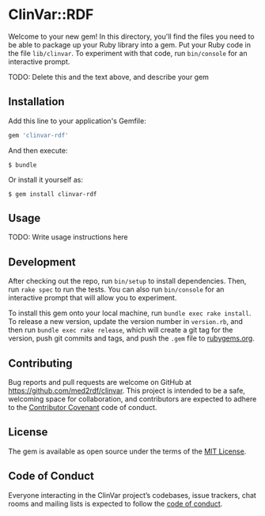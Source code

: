 # ClinVar::RDF

Welcome to your new gem! In this directory, you'll find the files you need to be able to package up your Ruby library into a gem. Put your Ruby code in the file `lib/clinvar`. To experiment with that code, run `bin/console` for an interactive prompt.

TODO: Delete this and the text above, and describe your gem

## Installation

Add this line to your application's Gemfile:

```ruby
gem 'clinvar-rdf'
```

And then execute:

    $ bundle

Or install it yourself as:

    $ gem install clinvar-rdf

## Usage

TODO: Write usage instructions here

## Development

After checking out the repo, run `bin/setup` to install dependencies. Then, run `rake spec` to run the tests. You can also run `bin/console` for an interactive prompt that will allow you to experiment.

To install this gem onto your local machine, run `bundle exec rake install`. To release a new version, update the version number in `version.rb`, and then run `bundle exec rake release`, which will create a git tag for the version, push git commits and tags, and push the `.gem` file to [rubygems.org](https://rubygems.org).

## Contributing

Bug reports and pull requests are welcome on GitHub at https://github.com/med2rdf/clinvar. This project is intended to be a safe, welcoming space for collaboration, and contributors are expected to adhere to the [Contributor Covenant](http://contributor-covenant.org) code of conduct.

## License

The gem is available as open source under the terms of the [MIT License](https://opensource.org/licenses/MIT).

## Code of Conduct

Everyone interacting in the ClinVar project’s codebases, issue trackers, chat rooms and mailing lists is expected to follow the [code of conduct](https://github.com/med2rdf/clinvar/blob/master/CODE_OF_CONDUCT.md).
